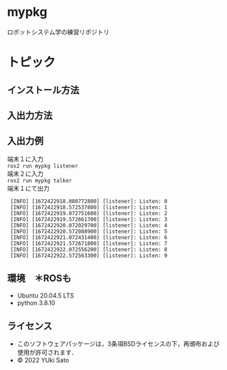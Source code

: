 # mypkg
ロボットシステム学の練習リポジトリ

# トピック

## インストール方法

## 入出力方法

## 入出力例
 端末１に入力  
`ros2 run mypkg listener`  
 端末２に入力  
`ros2 run mypkg talker`  
 端末１にて出力  
```
 [INFO] [1672422918.080772800] [listener]: Listen: 0
 [INFO] [1672422918.572537800] [listener]: Listen: 1
 [INFO] [1672422919.072751600] [listener]: Listen: 2
 [INFO] [1672422919.572661700] [listener]: Listen: 3
 [INFO] [1672422920.072029700] [listener]: Listen: 4
 [INFO] [1672422920.572088900] [listener]: Listen: 5
 [INFO] [1672422921.072431400] [listener]: Listen: 6
 [INFO] [1672422921.572671800] [listener]: Listen: 7
 [INFO] [1672422922.072556200] [listener]: Listen: 8
 [INFO] [1672422922.572563300] [listener]: Listen: 9
``` 
## 環境　＊ROSも
 * Ubuntu 20.04.5 LTS
 * python 3.8.10

## ライセンス
 * このソフトウェアパッケージは，3条項BSDライセンスの下，再頒布および使用が許可されます．
 * © 2022 YUki Sato
